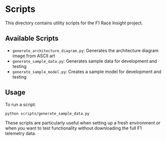 # Scripts

This directory contains utility scripts for the F1 Race Insight project.

## Available Scripts

- `generate_architecture_diagram.py`: Generates the architecture diagram image from ASCII art
- `generate_sample_data.py`: Generates sample data for development and testing
- `generate_sample_model.py`: Creates a sample model for development and testing

## Usage

To run a script:

```bash
python scripts/generate_sample_data.py
```

These scripts are particularly useful when setting up a fresh environment or when you want to test functionality without downloading the full F1 telemetry data. 